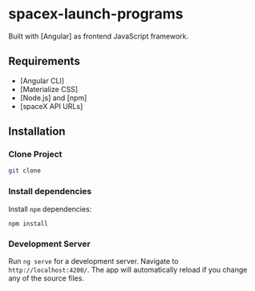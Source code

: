 # spacex-launch-programs



Built with [Angular] as frontend JavaScript framework.

## Requirements

-   [Angular CLI]
-   [Materialize CSS]
-   [Node.js] and [npm]
-   [spaceX API URLs]

## Installation

### Clone Project

```sh
git clone 
```

### Install dependencies

Install `npm` dependencies:

```
npm install
```
### Development Server

Run `ng serve`  for a development server. Navigate to `http://localhost:4200/`. The app will automatically reload if you change any of the source files.
